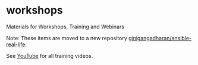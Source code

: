 # workshops
Materials for Workshops, Training and Webinars

Note: These items are moved to a new repository [ginigangadharan/ansible-real-life](https://github.com/ginigangadharan/ansible-real-life).

See [YouTube](https://www.youtube.com/techbeatly) for all training videos.